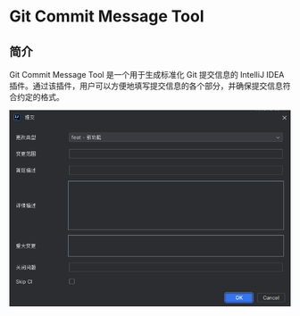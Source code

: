 # Git Commit Message Tool

## 简介
<!-- Plugin description -->
Git Commit Message Tool 是一个用于生成标准化 Git 提交信息的 IntelliJ IDEA 插件。通过该插件，用户可以方便地填写提交信息的各个部分，并确保提交信息符合约定的格式。
<!-- Plugin description end -->

![screenshot](./.github/readme/screenshot.png)
